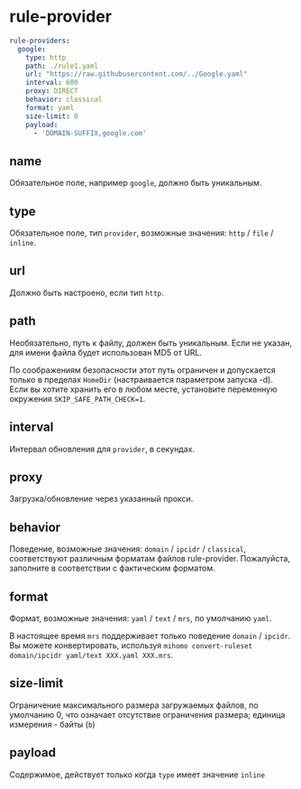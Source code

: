 # rule-provider

```{.yaml linenums="1"}
rule-providers:
  google:
    type: http
    path: ./rule1.yaml
    url: "https://raw.githubusercontent.com/../Google.yaml"
    interval: 600
    proxy: DIRECT
    behavior: classical
    format: yaml
    size-limit: 0
    payload:
      - 'DOMAIN-SUFFIX,google.com'
```

## name

Обязательное поле, например `google`, должно быть уникальным.

## type

Обязательное поле, тип `provider`, возможные значения: `http` / `file` / `inline`.

## url

Должно быть настроено, если тип `http`.

## path

Необязательно, путь к файлу, должен быть уникальным. Если не указан, для имени файла будет использован MD5 от URL.

По соображениям безопасности этот путь ограничен и допускается только в пределах `HomeDir` (настраивается параметром запуска -d). Если вы хотите хранить его в любом месте, установите переменную окружения `SKIP_SAFE_PATH_CHECK=1`.

## interval

Интервал обновления для `provider`, в секундах.

## proxy

Загрузка/обновление через указанный прокси.

## behavior

Поведение, возможные значения: `domain` / `ipcidr` / `classical`, соответствуют различным форматам файлов rule-provider. Пожалуйста, заполните в соответствии с фактическим форматом.

## format

Формат, возможные значения: `yaml` / `text` / `mrs`, по умолчанию `yaml`.

В настоящее время `mrs` поддерживает только поведение `domain` / `ipcidr`. Вы можете конвертировать, используя `mihomo convert-ruleset domain/ipcidr yaml/text XXX.yaml XXX.mrs`.

## size-limit

Ограничение максимального размера загружаемых файлов, по умолчанию 0, что означает отсутствие ограничения размера; единица измерения - байты (`b`)

## payload

Содержимое, действует только когда `type` имеет значение `inline` 